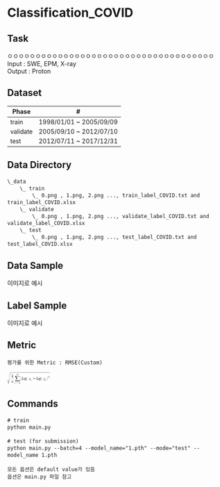 # Classification_COVID

## Task
ㅇㅇㅇㅇㅇㅇㅇㅇㅇㅇㅇㅇㅇㅇㅇㅇㅇㅇㅇㅇㅇㅇㅇㅇㅇㅇㅇㅇㅇㅇㅇㅇㅇㅇㅇㅇㅇ \
Input : SWE, EPM, X-ray \
Output : Proton

## Dataset
| Phase | # |
| - | - |
| train | 1998/01/01 ~ 2005/09/09 |
| validate | 2005/09/10 ~ 2012/07/10 |
| test | 2012/07/11 ~ 2017/12/31 |


## Data Directory
```
\_data
    \_ train
        \_ 0.png , 1.png, 2.png ..., train_label_COVID.txt and train_label_COVID.xlsx
    \_ validate
        \_ 0.png , 1.png, 2.png ..., validate_label_COVID.txt and validate_label_COVID.xlsx
    \_ test
        \_ 0.png , 1.png, 2.png ..., test_label_COVID.txt and test_label_COVID.xlsx        

```

## Data Sample

이미지로 예시

## Label Sample


이미지로 예시


## Metric
```
평가를 위한 Metric : RMSE(Custom)
```
<img width=100 src="./RMSE(CUSTOM).png"/>　


## Commands
```
# train
python main.py 

# test (for submission)
python main.py --batch=4 --model_name="1.pth" --mode="test" --model_name 1.pth

모든 옵션은 default value가 있음
옵션은 main.py 파일 참고
```
